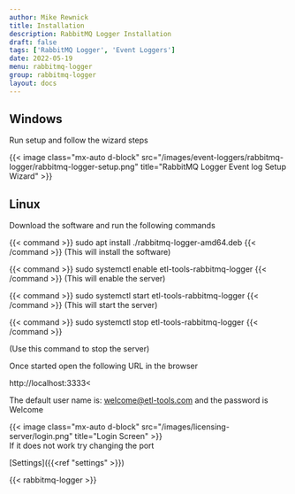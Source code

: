 ```yaml
---
author: Mike Rewnick
title: Installation
description: RabbitMQ Logger Installation
draft: false
tags: ['RabbitMQ Logger', 'Event Loggers']
date: 2022-05-19
menu: rabbitmq-logger
group: rabbitmq-logger
layout: docs
---
```


## Windows

Run setup and follow the wizard steps

{{< image class="mx-auto d-block"  src="/images/event-loggers/rabbitmq-logger/rabbitmq-logger-setup.png" title="RabbitMQ Logger Event log Setup Wizard" >}}

## Linux

Download the software and run the following commands

{{< command >}}
sudo apt install ./rabbitmq-logger-amd64.deb
{{< /command >}}
(This will install the software)

{{< command >}}
sudo systemctl enable etl-tools-rabbitmq-logger
{{< /command >}}
(This will enable the server)

{{< command >}}
sudo systemctl start etl-tools-rabbitmq-logger
{{< /command >}}
(This will start the server)

{{< command >}}
sudo systemctl stop etl-tools-rabbitmq-logger
{{< /command >}}

(Use this command to stop the server)

Once started open the following URL in the browser

http://localhost:3333<

The default user name is: welcome@etl-tools.com and the password is Welcome

{{< image class="mx-auto d-block"  src="/images/licensing-server/login.png"  title="Login Screen" >}}
\
If it does not work try changing the port

[Settings]({{<ref "settings" >}})

{{< rabbitmq-logger >}}
